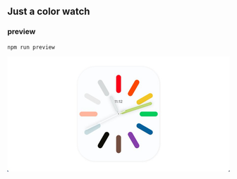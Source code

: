 ## Just a color watch

### preview
``` shell
npm run preview
```

<img src="https://github.com/cairongquan/ColorWatch/blob/main/F0Zy3E7aIAEIyFG.jpeg?raw=true" style="text-align:center" />
